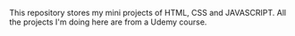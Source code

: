 This repository stores my mini projects of HTML, CSS and JAVASCRIPT. All the projects I'm doing here are from a Udemy course.
